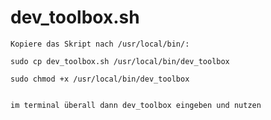 # dev_toolbox.sh

    Kopiere das Skript nach /usr/local/bin/:

    sudo cp dev_toolbox.sh /usr/local/bin/dev_toolbox

    sudo chmod +x /usr/local/bin/dev_toolbox


    im terminal überall dann dev_toolbox eingeben und nutzen
